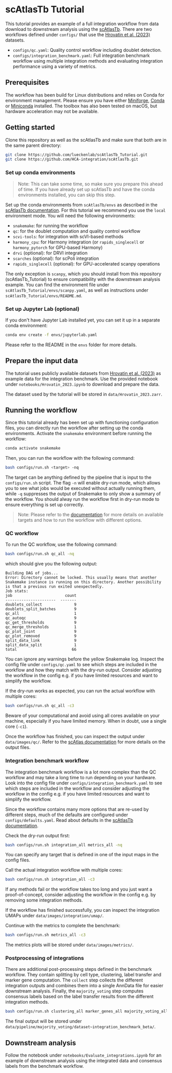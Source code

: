 # scAtlasTb Tutorial

This tutorial provides an example of a full integration workflow from data download to downstream analysis using the [scAtlasTb](https://github.com/HCA-integration/scAtlasTb).
There are two workflows defined under `configs/` that use the [Hrovatin et al. (2023)](https://doi.org/10.1038/s42255-023-00876-x) datasets.

* `configs/qc.yaml`: Quality control workflow including doublet detection.
* `configs/integration_benchmark.yaml`: Full integration benchmark workflow using multiple integration methods and evaluating integration performance using a variety of metrics.

## Prerequisites

The workflow has been build for Linux distributions and relies on Conda for environment management.
Please ensure you have either [Miniforge](https://github.com/conda-forge/miniforge), [Conda](https://docs.conda.io/en/latest/) or [Miniconda](https://docs.conda.io/en/latest/miniconda.html) installed.
The toolbox has also been tested on macOS, but hardware acceleration may not be available.

## Getting started

Clone this repository as well as the scAtlasTb and make sure that both are in the same parent directory:

```bash
git clone https://github.com/lueckenlab/scAtlasTb_Tutorial.git
git clone https://github.com/HCA-integration/scAtlasTb.git
```

### Set up conda environments

> Note: This can take some time, so make sure you prepare this ahead of time. If you have already set up scAtlasTb and have the conda environments installed, you can skip this step.

Set up the conda environments from `scAtlasTb/envs` as described in the [scAtlasTb documentation](https://scatlastb.readthedocs.io/en/latest/getting_started/installation.html#option-2-env-mode-local).
For this tutorial we recommend you use the `local` environment mode.
You will need the following environments:

- `snakemake`: for running the workflow
- `qc`: for the doublet computation and quality control workflow
- `scvi-tools`: for integration with scVI-based methods
- `harmony_cpu`: for Harmony integration (or `rapids_singlecell` or `harmony_pytorch` for GPU-based Harmony)
- `drvi` (optional): for DRVI integration
- `scarches` (optional): for scPoli integration
- `rapids_singlecell` (optional): for GPU-accelerated scanpy operations

The only exception is `scanpy`, which you should install from this repository (scAtlasTb_Tutorial) to ensure compatibility with the downstream analysis example.
You can find the environment file under `scAtlasTb_Tutorial/envs/scanpy.yaml`, as well as instructions under `scAtlasTb_Tutorial/envs/README.md`.

### Set up Jupyter Lab (optional)

If you don't have Jupyter Lab installed yet, you can set it up in a separate conda environment:

```bash
conda env create -f envs/jupyterlab.yaml
```

Please refer to the README in the `envs` folder for more details.

## Prepare the input data

The tutorial uses publicly available datasets from [Hrovatin et al. (2023)](https://doi.org/10.1038/s42255-023-00876-x) as example data for the integration benchmark.
Use the provided notebook under `notebooks/Hrovatin_2023.ipynb` to download and prepare the data.

The dataset used by the tutorial will be stored in `data/Hrovatin_2023.zarr`.

## Running the workflow

Since this tutorial already has been set up with functioning configuration files, you can directly run the workflow after setting up the conda environments.
Activate the `snakemake` environment before running the workflow:

```bash
conda activate snakemake
```

Then, you can run the workflow with the following command:

```bash
bash configs/run.sh <target> -nq
```

The target can be anything defined by the pipeline that is input to the `configs/run.sh` script.
The flag `-n` will enable dry-run mode, which allows you to see what jobs would be executed without actually running them, while `-q` suppresses the output of Snakemake to only show a summary of the workflow.
You should alway run the workflow first in dry-run mode to ensure everything is set up correctly.

> Note: Please refer to the [documentation](https://scatlastb.readthedocs.io/en/latest/getting_started/call_pipeline.html#list-all-available-rules) for more details on available targets and how to run the workflow with different options.

### QC workflow

To run the QC workflow, use the following command:

```bash
bash configs/run.sh qc_all -nq
```

which should give you the following output:

```
Building DAG of jobs...
Error: Directory cannot be locked. This usually means that another Snakemake instance is running on this directory. Another possibility is that a previous run exited unexpectedly.
Job stats:
job                       count
----------------------  -------
doublets_collect              9
doublets_split_batches        9
qc_all                        1
qc_autoqc                     9
qc_get_thresholds             9
qc_merge_thresholds           1
qc_plot_joint                 9
qc_plot_removed               9
split_data_link               9
split_data_split              1
total                        66
```

You can ignore any warnings before the yellow Snakemake log.
Inspect the config file under `configs/qc.yaml` to see which steps are included in the workflow and how they match with the dry-run output.
Consider adjusting the workflow in the config e.g. if you have limited resources and want to simplify the workflow.

If the dry-run works as expected, you can run the actual workflow with multiple cores:

```bash
bash configs/run.sh qc_all -c3
```

Beware of your computational and avoid using all cores available on your machine, especially if you have limited memory.
When in doubt, use a single core (`-c1`).

Once the workflow has finished, you can inspect the output under `data/images/qc/`.
Refer to the [scAtlas documentation](https://scatlastb.readthedocs.io/en/latest/workflows/qc.html) for more details on the output files.

### Integration benchmark workflow

The integration benchmark workflow is a lot more complex than the QC workflow and may take a long time to run depending on your hardware.
Look into the config file under `configs/integration_benchmark.yaml` to see which steps are included in the workflow and consider adjusting the workflow in the config e.g. if you have limited resources and want to simplify the workflow.

Since the workflow contains many more options that are re-used by different steps, much of the defaults are configured under `configs/defaults.yaml`.
Read about defaults in the [scAtlasTb documentation](https://scatlastb.readthedocs.io/en/latest/advanced_configuration/advanced.html#set-defaults).

Check the dry-run output first:

```bash
bash configs/run.sh integration_all metrics_all -nq
```

You can specify any target that is defined in one of the input maps in the config files.

Call the actual integration workflow with multiple cores:

```bash
bash configs/run.sh integration_all -c3
```

If any methods fail or the workflow takes too long and you just want a proof-of-concept, consider adjusting the workflow in the config e.g. by removing some integration methods.

If the workflow has finished successfully, you can inspect the integration UMAPs under `data/images/integration/umap/`.

Continue with the metrics to complete the benchmark:

```bash
bash configs/run.sh metrics_all -c3
```

The metrics plots will be stored under `data/images/metrics/`.

### Postprocessing of integrations

There are additional post-processing steps defined in the benchmark workflow.
They contain splitting by cell type, clustering, label transfer and marker gene computation.
The `collect` step collects the different integration outputs and combines them into a single AnnData file for easier downstream analysis.
Finally, the `majority_voting` step computes consensus labels based on the label transfer results from the different integration methods.

```bash
bash configs/run.sh clustering_all marker_genes_all majority_voting_all -c3
```

The final output will be stored under `data/pipeline/majority_voting/dataset~integration_benchmark_beta/`.

## Downstream analysis

Follow the notebook under `notebooks/Evaluate_integrations.ipynb` for an example of downstream analysis using the integrated data and consensus labels from the benchmark workflow.
